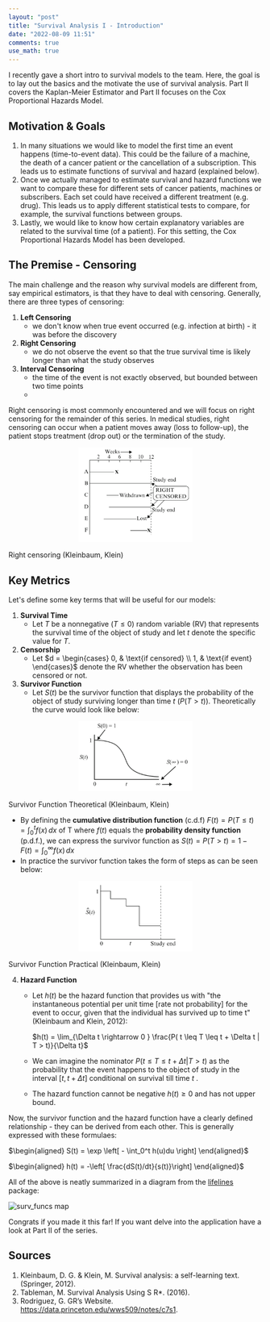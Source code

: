 ```yaml
---
layout: "post"
title: "Survival Analysis I - Introduction"
date: "2022-08-09 11:51"
comments: true
use_math: true
---
```


I recently gave a short intro to survival models to the team. Here, the goal is to lay out the basics and the motivate the use of survival analysis.
Part II covers the Kaplan-Meier Estimator and Part II focuses on the Cox Proportional Hazards Model.

## Motivation & Goals
1. In many situations we would like to model the first time an event happens (time-to-event data). This could be the failure of a machine, the death of a cancer patient or the cancellation of a subscription.
This leads us to estimate functions of survival and hazard (explained below).
2. Once we actually managed to estimate survival and hazard functions we want to compare these for different sets of cancer patients, machines or subscribers. Each set could have received a different treatment (e.g. drug).
   This leads us to apply different statistical tests to compare, for example, the survival functions between groups.
3. Lastly, we would like to know how certain explanatory variables are related to the survival time (of a patient). For this setting, the Cox Proportional Hazards Model has been developed.

## The Premise - Censoring

The main challenge and the reason why survival models are different from, say empirical estimators, is that they have to deal with censoring. Generally, there are three types of censoring:
1. **Left Censoring**
   - we don't know when true event occurred (e.g. infection at birth) - it was before the discovery
2. **Right Censoring**
   - we do not observe the event so that the true survival time is likely longer than what the study observes
3. **Interval Censoring**
   - the time of the event is not exactly observed, but bounded between two time points
   - 
Right censoring is most commonly encountered and we will focus on right censoring for the remainder of this series. In medical studies, right censoring can occur when a patient moves away (loss to follow-up), the patient stops treatment (drop out) or the termination of the study.

<p align="center">
  <img alt="Survfunc2" src="/assets/2022-08-10_right_censoring.png" width="45%" /> 
    <figcaption>Right censoring (Kleinbaum, Klein)</figcaption>
</p>



## Key Metrics

Let's define some key terms that will be useful for our models:

1. **Survival Time**
   - Let $T$ be a nonnegative ($T \leq 0$) random variable (RV) that represents the survival time of the object of study and let $t$ denote the specific value for $T$.
2. **Censorship**
   - Let $d =
    \begin{cases}
      0, & \text{if censored} \\
      1, & \text{if event}
    \end{cases}$ denote the RV whether the observation has been censored or not.
3. **Survivor Function**
   - Let $S(t)$ be the survivor function that displays the probability of the object of study surviving longer than time $t$ ($P(T>t)$).
     Theoretically the curve would look like below:

<p align="center">
  <img alt="Survfunc1" src="/assets/2022-08-10_surv_theoretical.png" width="45%" />
  <figcaption>Survivor Function Theoretical (Kleinbaum, Klein)</figcaption>
</p>

   - By defining the **cumulative distribution function** (c.d.f) $F(t) = P(T \leq t) = \int_0^t f(x) \,dx$ of T where $f(t)$ equals the **probability density function** (p.d.f.), we can express the survivor function as $S(t) = P(T>t) = 1 - F(t) = \int_0^\infty f(x) \,dx$
  - In practice the survivor function takes the form of steps as can be seen below:
  
<p align="center">
  <img alt="Survfunc2" src="/assets/2022-08-10_surv_practical.png" width="45%" /> 
    <figcaption>Survivor Function Practical (Kleinbaum, Klein)</figcaption>
</p>

4. **Hazard Function**
   - Let $h(t)$ be the hazard function that provides us with "the instantaneous potential per unit time [rate not probability] for the event to occur, given that the individual has survived up to time t" (Kleinbaum and Klein, 2012): 
  
      $h(t) =  \lim_{\Delta t \rightarrow 0 } \frac{P( t \leq T \leq t + \Delta t | T > t)}{\Delta t}$

   - We can imagine the nominator $P(t \leq T \leq t + \Delta t | T > t)$ as the probability that the event happens to the object of study in the interval $[t, t + \Delta t]$ conditional on survival till time $t$ .
   - The hazard function cannot be negative $h(t) \geq 0$ and has not upper bound.

Now, the survivor function and the hazard function have a clearly defined relationship - they can be derived from each other. This is generally expressed with these formulaes:

$\begin{aligned}
S(t) = \exp \left[ - \int_0^t h(u)du \right]
\end{aligned}$

$\begin{aligned}
h(t) = -\left[ \frac{dS(t)/dt}{s(t)}\right]
\end{aligned}$


All of the above is neatly summarized in a diagram from the [lifelines](https://lifelines.readthedocs.io) package:

<img src="https://lifelines.readthedocs.io/en/latest/_images/map.png" width=400
     alt="surv_funcs map"
     style="margin-right: 10px;" />
<br>


Congrats if you made it this far! If you want delve into the application have a look at Part II of the series.

## Sources

1. Kleinbaum, D. G. & Klein, M. Survival analysis: a self-learning text. (Springer, 2012).
2. Tableman, M. Survival Analysis Using S R*. (2016).
3. Rodriguez, G. GR’s Website. https://data.princeton.edu/wws509/notes/c7s1.
